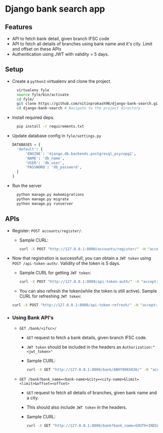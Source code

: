 
# Django bank search app

## Features

- API to fetch  bank detail, given branch IFSC code
- API to fetch all details of branches using bank name and it's city. Limit and offset on these APIs
- Authentication using JWT with validity = 5 days.


## Setup

- Create a `python3` virtualenv and clone the project.
  ```sh
    virtualenv fyle
    source fyle/bin/activate
    cd fyle/
    git clone https://github.com/nitinprakash96/django-bank-search.git
    cd django-bank-search # Navigate to the project directory
  ```

- Install required deps.

  ```sh
    pip install -r requirements.txt
  ```

- Update database config in `fyle/settings.py`
  ```python
  DATABASES = {
    'default': {
        'ENGINE': 'django.db.backends.postgresql_psycopg2',
        'NAME': 'db_name',
        'USER': 'db_user',
        'PASSWORD': 'db_password',
    }
  }
  ```

- Run the server

  ```sh
    python manage.py makemigrations
    python manage.py migrate
    python manage.py runserver
  ```


##  APIs

- Register: `POST accounts/register/`.
  - Sample CURL:

    ```sh
    curl -X POST "http://127.0.0.1:8000/accounts/register/" -H "accept: application/json" -H "Content-Type: application/json" -H "X-CSRFToken: VhOpX6dw3YfUBIRj4cy0VtRUoN6ey7Rmc0Gv1kRarACxAoHjpCo4sK6hhS0LHJv5" -d "{ \"username\": \"John\", \"first_name\": \"string\", \"last_name\": \"string\", \"email\": \"john@doe.com\", \"password\": \"secret\", \"password_confirm\": \"secret\"}" | json_pp
    ```

- Now that registration is successfull, you can obtain a `JWT token` using `POST /api-token-auth/`. Validity of the token is 5 days.
  - Sample CURL for getting `JWT token`:

    ```sh
    curl -X POST "http://127.0.0.1:8000/api-token-auth/" -H "accept: application/json" -H "Content-Type: application/json" -H "X-CSRFToken: VhOpX6dw3YfUBIRj4cy0VtRUoN6ey7Rmc0Gv1kRarACxAoHjpCo4sK6hhS0LHJv5" -d "{ \"username\": \"admin\", \"password\": \"newsecret\"}" | json_pp
    ```


   - You can also refresh the token(while the token is still active). Sample CURL for refreshing `JWT token`:

    ```sh
    curl -X POST "http://127.0.0.1:8000/api-token-refresh/" -H "accept: application/json" -H "Content-Type: application/json" -H "X-CSRFToken: Dld0ldW5jenSsA8zVGg8DlRGQHUphHSKU456prAJHQKvrgYzg66caC63JMOWqjwt" -d "{ \"token\": \"eyJ0eXAiOiJKV1QiLCJhbGciOiJIUzI1NiJ9.eyJ1c2VyX2lkIjoxLCJ1c2VybmFtZSI6ImFkbWluIiwiZXhwIjoxNTY0NTY4NjU1LCJlbWFpbCI6ImFudWJoYXZ1amphd2FsQGdtYWlsLmNvbSJ9.GMbLTZYicKyyTvXAipdFRz-xhcQ65fZBdKoW_j9h1Xs\"}" | json_pp
    ```

- ### Using Bank API's

  - `GET /bank/<ifsc>/`
    - `GET` request to fetch a bank details, given branch IFSC code.
    - `JWT token` should be included in the headers as `Authorization:"<jwt_token>"`

    - Sample CURL:

      ```sh
      curl -X GET "http://127.0.0.1:8000/bank/ABHY0065036/" -H "accept: application/json" -H "Authorization: JWT eyJ0eXAiOiJKV1QiLCJhbGciOiJIUzI1NiJ9.eyJ1c2VyX2lkIjoxLCJ1c2VybmFtZSI6ImFkbWluIiwiZXhwIjoxNTY1MDAxNjg5LCJlbWFpbCI6ImFudWJoYXZ1amphd2FsQGdtYWlsLmNvbSJ9.PB9ES8ZNLm9K7qzgupwCY3m5kVW7fFUdyLrIXun4cDf" -H "X-CSRFToken: SwW2YIBihC639fHu82K0v5eX34EVb1t59fO82WfWFetG8VxutsA42mtkW9yskD7O" | json_pp
      ```

  - `GET /bank?bank_name=<bank-name>&city=<city-name>&limit=<limit>&offset=<offset>`

    - `GET` request to fetch all details of branches, given bank name and a city.
    - This should also include `JWT token` in the headers.
    - Sample CURL:

      ```sh
      curl -X GET "http://127.0.0.1:8000/bank?bank_name=SOUTH+INDIAN+BANK&city=KERELA&limit=10&offset=20" -H "accept: application/json" -H "Authorization: JWT eyJ0eXAiOiJKV1QiLCJhbGciOiJIUzI1NiJ9.eyJ1c2VyX2lkIjoxLCJ1c2VybmFtZSI6ImFkbWluIiwiZXhwIjoxNTY1MDAzOTg5LCJlbWFpbCI6ImFudWJoYXZ1amphd2FsQGdtYWlsLmNvbSJ9.hRsOMvVn3wkOLChBuzmaaGOne1n4RE1zKQO0bH7mdrU" -H "X-CSRFToken: 9l8CxhHc5agdYSWB3bmt5ZjCk77kNI5nq40IBvlQtMDQXyMBoBcxCgyZdc1RWkJ6" | json_pp
      ```
